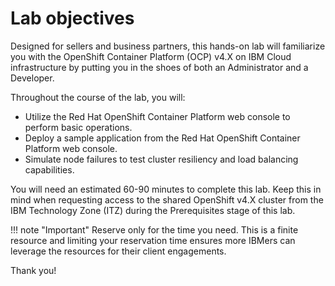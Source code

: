 # Lab objectives

Designed for sellers and business partners, this hands-on lab will familiarize you with the OpenShift Container Platform (OCP) v4.X on IBM Cloud infrastructure by putting you in the shoes of both an Administrator and a Developer.

Throughout the course of the lab, you will:

- Utilize the Red Hat OpenShift Container Platform web console to perform basic operations.
- Deploy a sample application from the Red Hat OpenShift Container Platform web console.
- Simulate node failures to test cluster resiliency and load balancing capabilities.

You will need an estimated 60-90 minutes to complete this lab. Keep this in mind when requesting access to the shared OpenShift v4.X cluster from the IBM Technology Zone (ITZ) during the Prerequisites stage of this lab.

!!! note "Important"
    Reserve only for the time you need. This is a finite resource and limiting your reservation time ensures more IBMers can leverage the resources for their client engagements.

Thank you!
